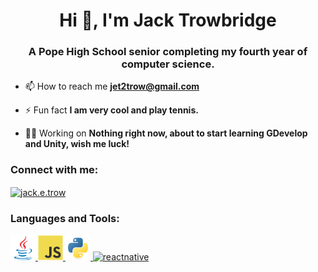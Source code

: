 <h1 align="center">Hi 👋, I'm Jack Trowbridge</h1>
<h3 align="center">A Pope High School senior completing my fourth year of computer science.</h3>

- 📫 How to reach me **jet2trow@gmail.com**

- ⚡ Fun fact **I am very cool and play tennis.**

- 👨‍💻 Working on **Nothing right now, about to start learning GDevelop and Unity, wish me luck!**
<h3 align="left">Connect with me:</h3>
<p align="left">
<a href="https://instagram.com/jack.e.trow" target="blank"><img align="center" src="https://raw.githubusercontent.com/rahuldkjain/github-profile-readme-generator/master/src/images/icons/Social/instagram.svg" alt="jack.e.trow" height="30" width="40" /></a>
</p>

<h3 align="left">Languages and Tools:</h3>
<p align="left"> <a href="https://www.java.com" target="_blank" rel="noreferrer"> <img src="https://raw.githubusercontent.com/devicons/devicon/master/icons/java/java-original.svg" alt="java" width="40" height="40"/> </a> <a href="https://developer.mozilla.org/en-US/docs/Web/JavaScript" target="_blank" rel="noreferrer"> <img src="https://raw.githubusercontent.com/devicons/devicon/master/icons/javascript/javascript-original.svg" alt="javascript" width="40" height="40"/> </a> <a href="https://www.python.org" target="_blank" rel="noreferrer"> <img src="https://raw.githubusercontent.com/devicons/devicon/master/icons/python/python-original.svg" alt="python" width="40" height="40"/> </a> <a href="https://reactnative.dev/" target="_blank" rel="noreferrer"> <img src="https://reactnative.dev/img/header_logo.svg" alt="reactnative" width="40" height="40"/> </a> </p>
